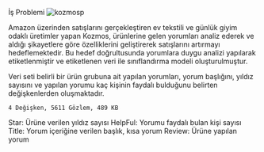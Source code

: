 İş Problemi
![kozmosp](https://github.com/ugurst/Kozmos_Amazon_Sentiment_Analysis/assets/115634202/432054bd-6182-4877-b759-642bb3133969)

Amazon üzerinden satışlarını gerçekleştiren ev tekstili ve günlük giyim odaklı üretimler yapan Kozmos, ürünlerine gelen yorumları analiz ederek ve aldığı şikayetlere göre özelliklerini geliştirerek satışlarını artırmayı hedeflemektedir. Bu hedef doğrultusunda yorumlara duygu analizi yapılarak etiketlenmiştir ve
etiketlenen veri ile sınıflandırma modeli oluşturulmuştur.

Veri seti belirli bir ürün grubuna ait yapılan yorumları, yorum başlığını, yıldız sayısını ve yapılan yorumu kaç kişinin faydalı bulduğunu belirten değişkenlerden oluşmaktadır.


	4 Değişken, 5611 Gözlem, 489 KB	


Star:	Ürüne verilen yıldız sayısı
HelpFul:	Yorumu faydalı bulan kişi sayısı
Title:	Yorum içeriğine verilen başlık, kısa yorum
Review:	Ürüne yapılan yorum
